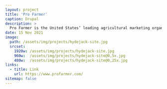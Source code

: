 ```yaml
---
layout: project
title: 'Pro Farmer'
caption: Drupal
description: >
  Pro Farmer is the United States’ leading agricultural marketing organization, providing unbiased market news, analysis and advice to farmers and agribusiness leaders. Membership to Pro Farmer provides in-depth information about ag policy and the corn, soybean, wheat, cotton, pork and beef markets and how to maximize profits in easy-to-read, everyday language. This timely information is provided through digital reports and mobile alerts.
date: 15 Nov 2021
image: 
  path: /assets/img/projects/hydejack-site.jpg
  srcset: 
    1920w: /assets/img/projects/hydejack-site.jpg
    960w:  /assets/img/projects/hydejack-site@0,5x.jpg
    480w:  /assets/img/projects/hydejack-site@0,25x.jpg
links:
  - title: Link
    url: https://www.profarmer.com/
sitemap: false
---
```


